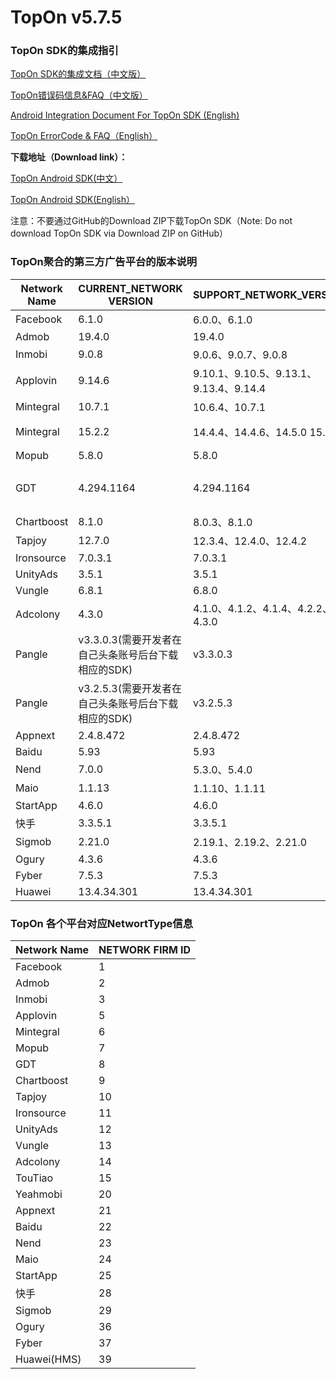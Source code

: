 # TopOn v5.7.5

<h3>TopOn SDK的集成指引</h3>


<a href="https://docs.toponad.com/#/zh-cn/android/android_doc/android_access_doc" target="_blank">TopOn SDK的集成文档（中文版）</a>

<a href="https://docs.toponad.com/#/zh-cn/android/android_doc/android_errorcode" target="_blank">TopOn错误码信息&FAQ（中文版）</a>

<a href="https://docs.toponad.com/#/en-us/android/android_doc/android_access_doc" target="_blank">Android Integration Document For TopOn SDK (English)</a>

<a href="https://docs.toponad.com/#/en-us/android/android_doc/android_errorcode" target="_blank">TopOn ErrorCode & FAQ（English）</a>

**下载地址（Download link）：**<br>

<a href="https://docs.toponad.com/#/zh-cn/android/download/package" target="_blank">TopOn Android SDK(中文）</a>

<a href="https://docs.toponad.com/#/en-us/android/download/package" target="_blank">TopOn Android SDK(English）</a>

注意：不要通过GitHub的Download ZIP下载TopOn SDK（Note: Do not download TopOn SDK via Download ZIP on GitHub）

<h3>TopOn聚合的第三方广告平台的版本说明</h3>

| Network Name| CURRENT_NETWORK VERSION| SUPPORT_NETWORK_VERSION | P.S. |
|---|---|---|---|
|Facebook | 6.1.0| 6.0.0、6.1.0 |   |
|Admob | 19.4.0 | 19.4.0 |   |
|Inmobi | 9.0.8 |  9.0.6、9.0.7、9.0.8 |   |
|Applovin| 9.14.6 | 9.10.1、9.10.5、9.13.1、9.13.4、9.14.4 |   |
|Mintegral | 10.7.1 | 10.6.4、10.7.1|   |
|Mintegral | 15.2.2 | 14.4.4、14.4.6、14.5.0 15.2.2| 海外版NonChina |
|Mopub | 5.8.0 | 5.8.0 |   |
|GDT | 4.294.1164 | 4.294.1164| 广点通/Tencent/腾讯 |
|Chartboost | 8.1.0 | 8.0.3、8.1.0 |   |
|Tapjoy | 12.7.0 | 12.3.4、12.4.0、12.4.2 |   |
|Ironsource | 7.0.3.1 | 7.0.3.1 |   |
|UnityAds | 3.5.1 | 3.5.1 |   |
|Vungle | 6.8.1 | 6.8.0 |   |
|Adcolony | 4.3.0 | 4.1.0、4.1.2、4.1.4、4.2.2、4.3.0 |   |
|Pangle| v3.3.0.3(需要开发者在自己头条账号后台下载相应的SDK) | v3.3.0.3 | 头条/穿山甲 |
|Pangle| v3.2.5.3(需要开发者在自己头条账号后台下载相应的SDK) | v3.2.5.3 | 头条/穿山甲（海外版NonChina） |
|Appnext| 2.4.8.472 | 2.4.8.472 |   |
|Baidu| 5.93 | 5.93 |   |
|Nend| 7.0.0 | 5.3.0、5.4.0 |   |
|Maio| 1.1.13 | 1.1.10、1.1.11 |   |
|StartApp| 4.6.0 | 4.6.0 |   |
|快手| 3.3.5.1 | 3.3.5.1|   |
|Sigmob| 2.21.0 | 2.19.1、2.19.2、2.21.0 |   |
|Ogury| 4.3.6 | 4.3.6 |   |
|Fyber| 7.5.3 | 7.5.3 |   |
|Huawei| 13.4.34.301 | 13.4.34.301 |   |

<h3>TopOn 各个平台对应NetwortType信息</h3>

| Network Name| NETWORK FIRM ID|
|---|---|
|Facebook | 1 |
|Admob | 2 |
|Inmobi | 3 |
|Applovin| 5 |
|Mintegral | 6 |
|Mopub | 7 |
|GDT | 8|
|Chartboost | 9|
|Tapjoy | 10 |
|Ironsource | 11|
|UnityAds | 12 |
|Vungle | 13 |
|Adcolony | 14 |
|TouTiao|15|
|Yeahmobi|20|
|Appnext|21|
|Baidu|22|
|Nend|23|
|Maio|24|
|StartApp |25|
|快手|28|
|Sigmob |29|
|Ogury |36|
|Fyber |37|
|Huawei(HMS) |39|




